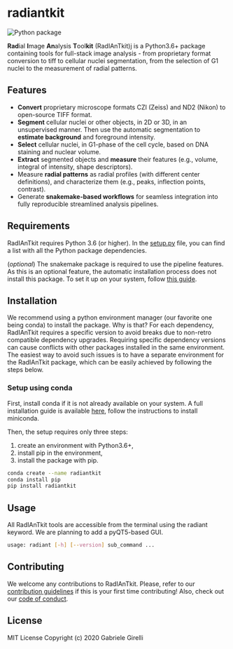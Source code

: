 # radiantkit

![Python package](https://github.com/ggirelli/radiantkit/workflows/Python%20package/badge.svg?branch=master)

**Rad**ial **I**mage **An**alysis **T**ool**kit** (RadIAnTkit)j is a Python3.6+ package containing tools for full-stack image analysis - from proprietary format conversion to tiff to cellular nuclei segmentation, from the selection of G1 nuclei to the measurement of radial patterns.

## Features

* **Convert** proprietary microscope formats CZI (Zeiss) and ND2 (Nikon) to open-source TIFF format.
* **Segment** cellular nuclei or other objects, in 2D or 3D, in an unsupervised manner. Then use the automatic segmentation to **estimate background** and foreground intensity.
* **Select** cellular nuclei, in G1-phase of the cell cycle, based on DNA staining and nuclear volume.
* **Extract** segmented objects and **measure** their features (e.g., volume, integral of intensity, shape descriptors).
* Measure **radial patterns** as radial profiles (with different center definitions), and characterize them (e.g., peaks, inflection points, contrast).
* Generate **snakemake-based workflows** for seamless integration into fully reproducible streamlined analysis pipelines.

## Requirements

RadIAnTkit requires Python 3.6 (or higher). In the [setup.py](https://github.com/ggirelli/radiantkit/blob/master/setup.py) file, you can find a list with all the Python package dependencies.

(*optional*) The snakemake package is required to use the pipeline features. As this is an optional feature, the automatic installation process does not install this package. To set it up on your system, follow [this guide](https://snakemake.readthedocs.io/en/stable/getting_started/installation.html).

## Installation

We recommend using a python environment manager (our favorite one being conda) to install the package. Why is that? For each dependency, RadIAnTkit requires a specific version to avoid breaks due to non-retro compatible dependency upgrades. Requiring specific dependency versions can cause conflicts with other packages installed in the same environment. The easiest way to avoid such issues is to have a separate environment for the RadIAnTkit package, which can be easily achieved by following the steps below.

### Setup using conda

First, install conda if it is not already available on your system. A full installation guide is available [here](https://docs.conda.io/projects/conda/en/latest/user-guide/install/#regular-installation), follow the instructions to install miniconda.

Then, the setup requires only three steps:

1) create an environment with Python3.6+,
2) install pip in the environment,
3) install the package with pip.

```bash
conda create --name radiantkit
conda install pip
pip install radiantkit
```

## Usage

All RadIAnTkit tools are accessible from the terminal using the radiant keyword. We are planning to add a pyQT5-based GUI.

```bash
usage: radiant [-h] [--version] sub_command ...
```

## Contributing

We welcome any contributions to RadIAnTkit. Please, refer to our [contribution guidelines](https://github.com/ggirelli/radiantkit/blob/master/CONTRIBUTING.md) if this is your first time contributing! Also, check out our [code of conduct](https://github.com/ggirelli/radiantkit/blob/master/CODE_OF_CONDUCT.md).

## License

MIT License
Copyright (c) 2020 Gabriele Girelli